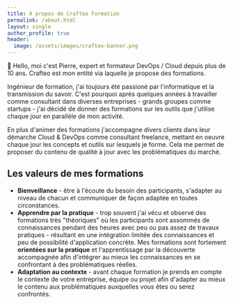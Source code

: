 ```yaml
---
title: A propos de Crafteo Formation 
permalink: /about.html
layout: single
author_profile: true
header:
  image: /assets/images/crafteo-banner.png
---
```


👋 Hello, moi c'est Pierre, expert et formateur DevOps / Cloud depuis plus de 10 ans. Crafteo est mon entité via laquelle je propose des formations. 

Ingénieur de formation, j'ai toujours été passioné par l'informatique et la transmission du savoir. C'est pourquoi après quelques années à travailler comme consultant dans diverses entreprises - grands groupes comme startups - j'ai décidé de donner des formations sur les outils que j'utilise chaque jour en parallèle de mon activité. 

En plus d'animer des formations j'accompagne divers clients dans leur démarche Cloud & DevOps comme consultant freelance, mettant en oeuvre chaque jour les concepts et outils sur lesquels je forme. Cela me permet de proposer du contenu de qualité à jour avec les problématiques du marché.

## Les valeurs de mes formations

- **Bienveillance** - être à l'écoute du besoin des participants, s'adapter au niveau de chacun et communiquer de façon adaptée en toutes circonstances. 
- **Apprendre par la pratique** - trop souvent j'ai vécu et observé des formations très "théoriques" où les participants sont assommés de connaissances pendant des heures avec peu ou pas assez de travaux pratiques - résultant en une intégration limitée des connaissances et peu de possibilité d'application concrète. Mes formations sont fortement **orientées sur la pratique** et l'apprentissage par la découverte accompagnée afin d'intégrer au mieux les connaissances en se confrontant à des problématiques réelles. 
- **Adaptation au contexte** - avant chaque formation je prends en compte le contexte de votre entreprise, équipe ou projet afin d'adapter au mieux le contenu aux problématiques auxquelles vous êtes ou serez confrontés. 
